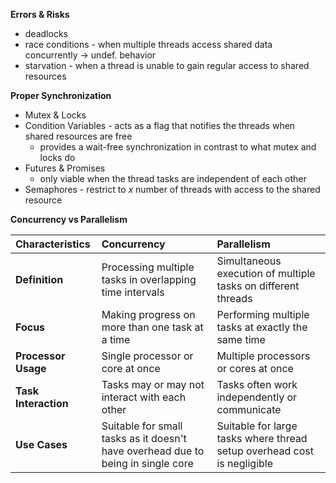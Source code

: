 **Errors & Risks**
- deadlocks
- race conditions - when multiple threads access shared data concurrently -> undef. behavior
- starvation - when a thread is unable to gain regular access to shared resources

**Proper Synchronization**
- Mutex & Locks
- Condition Variables - acts as a flag that notifies the threads when shared resources are free
	- provides a wait-free synchronization in contrast to what mutex and locks do
- Futures & Promises
	- only viable when the thread tasks are independent of each other
- Semaphores - restrict to *x* number of threads with access to the shared resource



**Concurrency vs Parallelism**

| Characteristics      | Concurrency                                                                      | Parallelism                                                             |
| :------------------- | :------------------------------------------------------------------------------- | :---------------------------------------------------------------------- |
| **Definition**       | Processing multiple tasks in overlapping time intervals                          | Simultaneous execution of multiple tasks on different threads           |
| **Focus**            | Making progress on more than one task at a time                                  | Performing multiple tasks at exactly the same time                      |
| **Processor Usage**  | Single processor or core at once                                                 | Multiple processors or cores at once                                    |
| **Task Interaction** | Tasks may or may not interact with each other                                    | Tasks often work independently or communicate                           |
| **Use Cases**        | Suitable for small tasks as it doesn't have overhead due to being in single core | Suitable for large tasks where thread setup overhead cost is negligible |
